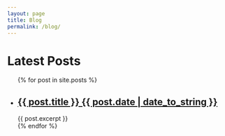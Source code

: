 ```yaml
---
layout: page
title: Blog
permalink: /blog/
---
```



<h1>Latest Posts</h1>

<ul>
  {% for post in site.posts %}
    <li>
      <h2><a href="{{ post.url }}">{{ post.title }} {{ post.date | date_to_string }}</a></h2>
      {{ post.excerpt }}
    </li>
  {% endfor %}
</ul>